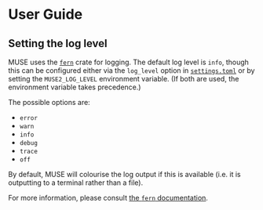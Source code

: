 # User Guide

## Setting the log level

MUSE uses the [`fern`] crate for logging. The default log level is `info`, though this can be
configured either via the `log_level` option in [`settings.toml`] or by setting the
`MUSE2_LOG_LEVEL` environment variable. (If both are used, the environment variable takes
precedence.)

The possible options are:

- `error`
- `warn`
- `info`
- `debug`
- `trace`
- `off`

By default, MUSE will colourise the log output if this is available (i.e. it is outputting to a
terminal rather than a file).

For more information, please consult [the `fern` documentation].

[`fern`]: https://crates.io/crates/fern
[`settings.toml`]: ../examples/simple/settings.toml
[the `fern` documentation]: https://docs.rs/fern/latest/fern/

